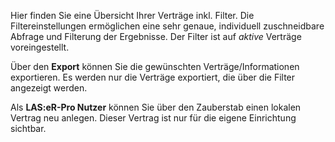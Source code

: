 Hier finden Sie eine Übersicht Ihrer Verträge inkl. Filter. Die Filtereinstellungen ermöglichen eine sehr genaue, individuell zuschneidbare Abfrage und Filterung der Ergebnisse. 
Der Filter ist auf *aktive* Verträge voreingestellt.

Über den **Export** können Sie die gewünschten Verträge/Informationen exportieren. Es werden nur die Verträge exportiert, die über die Filter angezeigt werden. 

Als **LAS:eR-Pro Nutzer** können Sie über den Zauberstab einen lokalen Vertrag neu anlegen. Dieser Vertrag ist nur für die eigene Einrichtung sichtbar.

